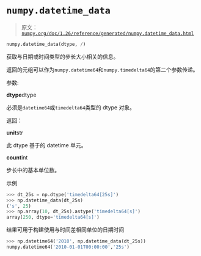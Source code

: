 # `numpy.datetime_data`

> 原文：[`numpy.org/doc/1.26/reference/generated/numpy.datetime_data.html`](https://numpy.org/doc/1.26/reference/generated/numpy.datetime_data.html)

```py
numpy.datetime_data(dtype, /)
```

获取与日期或时间类型的步长大小相关的信息。

返回的元组可以作为`numpy.datetime64`和`numpy.timedelta64`的第二个参数传递。

参数:

**dtype**dtype

必须是`datetime64`或`timedelta64`类型的 dtype 对象。

返回：

**unit**str

此 dtype 基于的 datetime 单元。

**count**int

步长中的基本单位数。

示例

```py
>>> dt_25s = np.dtype('timedelta64[25s]')
>>> np.datetime_data(dt_25s)
('s', 25)
>>> np.array(10, dt_25s).astype('timedelta64[s]')
array(250, dtype='timedelta64[s]') 
```

结果可用于构建使用与时间差相同单位的日期时间

```py
>>> np.datetime64('2010', np.datetime_data(dt_25s))
numpy.datetime64('2010-01-01T00:00:00','25s') 
```
